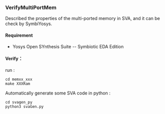 ### VerifyMultiPortMem

Described the properties of the multi-ported memory in SVA, and it can be check by SymbiYosys.

#### Requirement

- Yosys Open SYnthesis Suite -- Symbiotic EDA Edition

#### Verify：

run :

```
cd memxx_xxx
make XXXRam
```

Automatically generate some SVA code in python :

```
cd svagen_py
python3 svaGen.py
```

